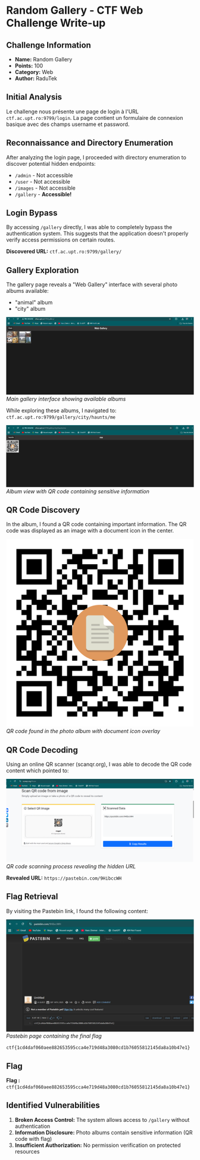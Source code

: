 # Random Gallery - CTF Web Challenge Write-up

## Challenge Information

- **Name:** Random Gallery
- **Points:** 100
- **Category:** Web
- **Author:** RaduTek

## Initial Analysis

Le challenge nous présente une page de login à l'URL `ctf.ac.upt.ro:9799/login`. La page contient un formulaire de connexion basique avec des champs username et password.

## Reconnaissance and Directory Enumeration

After analyzing the login page, I proceeded with directory enumeration to discover potential hidden endpoints:

- `/admin` - Not accessible
- `/user` - Not accessible
- `/images` - Not accessible
- `/gallery` - **Accessible!**

## Login Bypass

By accessing `/gallery` directly, I was able to completely bypass the authentication system. This suggests that the application doesn't properly verify access permissions on certain routes.

**Discovered URL:** `ctf.ac.upt.ro:9799/gallery/`

## Gallery Exploration

The gallery page reveals a "Web Gallery" interface with several photo albums available:

- "animal" album
- "city" album

![Gallery Page](image2.png)
_Main gallery interface showing available albums_

While exploring these albums, I navigated to: `ctf.ac.upt.ro:9799/gallery/city/haunts/me`

![Album View](image3.png)
_Album view with QR code containing sensitive information_

## QR Code Discovery

In the album, I found a QR code containing important information. The QR code was displayed as an image with a document icon in the center.

![QR Code](image4.png)
_QR code found in the photo album with document icon overlay_

## QR Code Decoding

Using an online QR scanner (scanqr.org), I was able to decode the QR code content which pointed to:

![QR Scanner](image5.png)
_QR code scanning process revealing the hidden URL_

**Revealed URL:** `https://pastebin.com/9HibccWH`

## Flag Retrieval

By visiting the Pastebin link, I found the following content:

![Pastebin Flag](image6.png)
_Pastebin page containing the final flag_

```
ctf{1cd4daf060aee882653595cca4e719d48a3080cd1b76055812145da8a10b47e1}
```

## Flag

**Flag :** `ctf{1cd4daf060aee882653595cca4e719d48a3080cd1b76055812145da8a10b47e1}`

## Identified Vulnerabilities

1. **Broken Access Control:** The system allows access to `/gallery` without authentication
2. **Information Disclosure:** Photo albums contain sensitive information (QR code with flag)
3. **Insufficient Authorization:** No permission verification on protected resources
